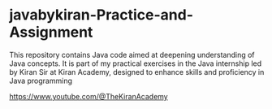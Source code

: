 # javabykiran-Practice-and-Assignment
This repository contains Java code aimed at deepening understanding of Java concepts. It is part of my practical exercises in the Java internship led by Kiran Sir at Kiran Academy, designed to enhance skills and proficiency in Java programming

https://www.youtube.com/@TheKiranAcademy
